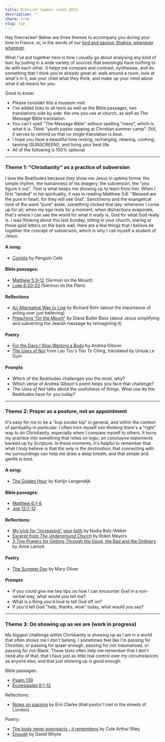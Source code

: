 ```yaml
---
title: Biblical Summer reads 2025
description: ""
share: true
slug: ajp
---
```


Hey firecracker! Below are three themes to accompany you during your time in France, or, in the words of our [lord and saviour Shakira, whenever wherever](https://www.youtube.com/watch?v=weRHyjj34ZE).

What I've put together here is how I usually go about analysing any kind of text: by pulling in a wide variety of sources that seemingly have nothing to do with each other. It helps me compare and contrast, synthesise, and do something that I think you're already great at: walk around a room, look at what's in it, ask your child what _they_ think, and make up your mind about what it all means for _you_.

Good to know:

- Please consider this a museum visit
- I've added links to all texts as well as the Bible passages, two translations side by side: the one you use at church, as well as The Message Bible translation.
- You can't spell "The Message Bible" without spelling "mess", which is what it is. Think "youth pastor rapping at Christian summer camp". Still, it serves to remind us that no single translation is best.
- I hope you have a beautiful time resting, recharging, relaxing, cooking, tanning (SUNSCREEN!), and living your best life.
- All of the following is 100% optional

---

### Theme 1: "Christianity" as a practice of subversion

I love the Beatitudes because they show me Jesus in optima forma: the simple rhythm, the humanness of his imagery, the subversion, the "_you_ figure it out". _That_ is what keeps me showing up to learn from him. When I first "landed" in his spirituality, it was in reading Matthew 5:8: "Blessed are the pure in heart, for they will see God". Sanctimony and the evangelical tone of the word "pure" aside, something clicked that day: whenever I come up for air, when my ego rests for a moment, when distractions evaporate, that's where I can see the world for what it _really_ is, God for what God really is. I was thinking about this last Sunday, sitting in your church, staring at those gold letters on the back wall. Here are a few things that I believe tie together the concept of subversion, which is why I call myself a student of Jesus.

#### A song:

- [Coriolis](https://open.spotify.com/track/7EC2wOvzvdohIXD6c02NUd?si=1e180b87c2b6429e) by Penguin Cafe

#### Bible passages:

- [Matthew 5:3–12](https://www.biblegateway.com/passage/?search=Matthew%205%3A3%E2%80%9312&version=NRSVUE,MSG) (Sermon on the Mount)
- [Luke 6:20–22](https://www.biblegateway.com/passage/?search=Luke%206%3A20%E2%80%9322&version=NRSVUE;MSG) (Sermon on the Plain)

#### Reflections

- [An Alternative Way to Live](https://cac.org/daily-meditations/an-alternative-way-to-live-2021-07-18/) by Richard Rohr (about the importance of acting over just believing)
- [Preaching “On the Mount”](https://cac.org/daily-meditations/preaching-on-the-mount-2021-07-20/) by Diana Butler Bass (about Jesus simplifying and subverting the Jewish message by reimagining it)

#### Poetry

- [For the Days I Stop Wanting a Body](https://www.saltproject.org/progressive-christian-blog/2023/6/13/for-the-days-i-stop-wanting-a-body-by-andrea-gibson) by Andrea Gibson
- [The Uses of Not](https://www.thetedkarchive.com/library/lao-tzu-ursula-k-le-guin-tao-te-ching#toc13) from Lao Tzu's _Tao Te Ching_, translated by Ursula Le Guin

#### Prompts

- Which of the Beatitudes challenges you the most, why?
- Which verse of Andrea Gibson's poem helps you face that challenge?
- _The Uses of Not_ talks about the usefulness of things. What use do the Beatitudes have for you today?

---

### Theme 2: Prayer as a posture, not an appointment

It's easy for me to be a "kop zonder kip" in general, and within the context of spirituality in particular. I often trick myself into thinking there's a "right" way to do Christianity, especially when I compare myself to others. It turns my practice into something that relies on logic, on conclusive statements backed up by Scripture. In these moments, it's helpful to remember that what I truly believe is that _the way is the destination_, that connecting with my surroundings can help me draw a deep breath, and that simple and gentle is best.

#### A song:

- [The Golden Hour](https://open.spotify.com/track/4HCZBEh0sEGda2FrMukK6g?si=743fe1873cee4192) by Karlijn Langendijk

#### Bible passages:

- [Matthew 6:1-8](https://www.biblegateway.com/passage/?search=Matthew%206%3A1-8&version=NRSVUE,MSG)
- [Job 12:7-12](https://www.biblegateway.com/passage/?search=Job%2012%3A7-12&version=NRSVUE;NLT)

#### Reflections:

- [My trick for "increasing" your faith](https://thecorners.substack.com/p/my-trick-for-increasing-your-faith) by Nadia Bolz-Weber
- [Excerpt from _The Underground Church_](https://www.spiritualityandpractice.com/book-reviews/excerpts/view/22887) by Robin Meyers
- [3 Tiny Prayers for Getting Through the Good, the Bad and the Ordinary](https://www.oprah.com/inspiration/read-an-excerpt-of-anne-lamotts-help-thanks-wow) by Anne Lamott

#### Poetry

- [The Summer Day](https://www.saltproject.org/progressive-christian-blog/2015/6/29/the-summer-day) by Mary Oliver

#### Prompts

- If you could give me two tips on how I can encounter God in a non-verbal way, what would you tell me?
- What is a thing you'd love to tell God off on?
- If you'd tell God "help, thanks, wow" today, what would you say?

---

### Theme 3: On showing up as we are (work in progress)

My biggest challenge within Christianity is showing up as I am in a world that often shows me I don't belong. I sometimes feel like I'm passing for Christian, or passing for queer enough, passing for not-traumatised, or passing for not-Black. These texts often help me remember that I don't need any of that, that I have just as little real control over my circumstances as anyone else, and that just showing up is good enough.

Bible passages:

- [Psalm 139](https://www.biblegateway.com/passage/?search=Psalm%20139&version=NIV,MSG)
- [Ecclesiastes 9:1-12](https://www.biblegateway.com/passage/?search=Ecclesiastes%209%3A1-12&version=NRSVUE,MSG)

Reflections:

- [Notes on passing]() by Erin Clarke (that pastor I met in the streets of London)

Poetry:

- [The body never overreacts - it remembers](https://www.instagram.com/blackliturgies/p/DFGCFpUuCN1/?img_index=1) by Cole Arthur Riley
- [Enough](https://wordsfortheyear.com/2015/09/26/enough-by-david-whyte/) by David Whyte
